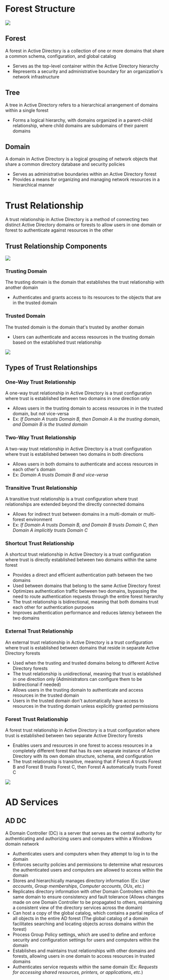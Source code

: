 
# Forest Structure

![](https://github.com/JonmarCorpuz/SecondBrain/blob/main/Assets/ad_forest_img1.jpg)

## Forest

A forest in Active Directory is a collection of one or more domains that share a common schema, configuration, and global catalog

* Serves as the top-level container within the Active Directory hierarchy
* Represents a security and administrative boundary for an organization's network infrastructure

## Tree

A tree in Active Directory refers to a hierarchical arrangement of domains within a single forest

* Forms a logical hierarchy, with domains organized in a parent-child relationship, where child domains are subdomains of their parent domains

## Domain

A domain in Active Directory is a logical grouping of network objects that share a common directory database and security policies

* Serves as administrative boundaries within an Active Directory forest
* Provides a means for organizing and managing network resources in a hierarchical manner


# Trust Relationship

A trust relationship in Active Directory is a method of connecting two distinct Active Directory domains or forests to allow users in one domain or forest to authenticate against resources in the other

## Trust Relationship Components

![](https://github.com/JonmarCorpuz/SecondBrain/blob/main/Assets/Trust%20Relationship.png)

### Trusting Domain

The trusting domain is the domain that establishes the trust relationship with another domain

* Authenticates and grants access to its resources to the objects that are in the trusted domain

### Trusted Domain

The trusted domain is the domain that's trusted by another domain

* Users can authenticate and access resources in the trusting domain based on the established trust relationship

![](https://github.com/JonmarCorpuz/SecondBrain/blob/main/Assets/Whitespace.png)

## Types of Trust Relationships

### One-Way Trust Relationship

A one-way trust relationship in Active Directory is a trust configuration where trust is established between two domains in one direction only

* Allows users in the trusting domain to access resources in in the trusted domain, but not vice-versa
* Ex: *If Domain A trusts Domain B, then Domain A is the trusting domain, and Domain B is the trusted domain*

### Two-Way Trust Relationship

A two-way trust relationship in Active Directory is a trust configuration where trust is established between two domains in both directions

* Allows users in both domains to authenticate and access resources in each other's domain
* Ex: *Domain A trusts Domain B and vice-versa*

### Transitive Trust Relationship

A transitive trust relationship is a trust configuration where trust relationships are extended beyond the directly connected domains

* Allows for indirect trust between domains in a multi-domain or multi-forest environment
* Ex: *If Domain A trusts Domain B, and Domain B trusts Domain C, then Domain A implicitly trusts Domain C*

### Shortcut Trust Relationship

A shortcut trust relationship in Active Directory is a trust configuration where trust is directly established between two domains within the same forest

* Provides a direct and efficient authentication path between the two domains
* Used between domains that belong to the same Active Directory forest
* Optimizes authentication traffic between two domains, bypassing the need to route authentication requests through the entire forest hierarchy
* The trust relationship is bidirectional, meaning that both domains trust each other for authentication purposes
* Improves authentication performance and reduces latency between the two domains

### External Trust Relationship

An external trust relationship in Active Directory is a trust configuration where trust is established between domains that reside in separate Active Directory forests

* Used when the trusting and trusted domains belong to different Active Directory forests
* The trust relationship is unidirectional, meaning that trust is established in one direction only (Administrators can configure them to be bidirectional if needed)
* Allows users in the trusting domain to authenticate and access resources in the trusted domain
* Users in the trusted domain don't automatically have access to resources in the trusting domain unless explicitly granted permissions

###  Forest Trust Relationship

A forest trust relationship in Active Directory is a trust configuration where trust is established between two separate Active Directory forests

* Enables users and resources in one forest to access resources in a completely different forest that has its own separate instance of Active Directory with its own domain structure, schema, and configuration
* The trust relationship is transitive, meaning that if Forest A trusts Forest B and Forest B trusts Forest C, then Forest A automatically trusts Forest C

![](https://github.com/JonmarCorpuz/SecondBrain/blob/main/Assets/Whitespace.png)

# AD Services

## AD DC

A Domain Controller (DC) is a server that serves as the central authority for authenticating and authorizing users and computers within a Windows domain network

* Authenticates users and computers when they attempt to log in to the domain
* Enforces security policies and permissions to determine what resources the authenticated users and computers are allowed to access within the domain
* Stores and hierarchically manages directory information (Ex: *User accounts*, *Group memberships*, *Computer accounts*, *OUs*, *etc.*)
* Replicates directory information with other Domain Controllers within the same domain to ensure consistency and fault tolerance (Allows changes made on one Domain Controller to be propagated to others, maintaining a consistent view of the directory services across the domain)
* Can host a copy of the global catalog, which contains a partial replica of all objects in the entire AD forest (The global catalog of a domain facilitates searching and locating objects across domains within the forest)
* Process Group Policy settings, which are used to define and enforce security and configuration settings for users and computers within the domain
* Establishes and maintains trust relationships with other domains and forests, allowing users in one domain to access resources in trusted domains
* Authenticates service requests within the same domain (Ex: *Requests for accessing shared resources, printers, or applications*, *etc.*)

